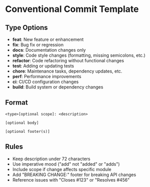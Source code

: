 # Conventional Commit Template

## Type Options
- **feat**: New feature or enhancement
- **fix**: Bug fix or regression
- **docs**: Documentation changes only
- **style**: Code style changes (formatting, missing semicolons, etc.)
- **refactor**: Code refactoring without functional changes
- **test**: Adding or updating tests
- **chore**: Maintenance tasks, dependency updates, etc.
- **perf**: Performance improvements
- **ci**: CI/CD configuration changes
- **build**: Build system or dependency changes

## Format
```
<type>[optional scope]: <description>

[optional body]

[optional footer(s)]
```

## Rules
- Keep description under 72 characters
- Use imperative mood ("add" not "added" or "adds")
- Include scope if change affects specific module
- Add "BREAKING CHANGE:" footer for breaking API changes
- Reference issues with "Closes #123" or "Resolves #456"